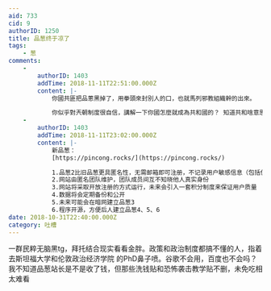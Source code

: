 ```yaml
---
aid: 733
cid: 9
authorID: 1250
title: 品葱终于凉了
tags:
    - 葱
comments:
    -
        authorID: 1403
        addTime: 2018-11-11T22:51:00.000Z
        content: |-
            你國共匪把品蔥黑掉了，用拳頭來封別人的口，也就馬列邪教組織幹的出來。

            你似乎對兲朝制度很自信，講解一下你國怎麼就成為共和國的？ 知道共和啥意思嗎？
    -
        authorID: 1403
        addTime: 2018-11-11T23:02:00.000Z
        content: |-
            新品葱：  
            [https://pincong.rocks/](https://pincong.rocks/)

            1.品葱2比旧品葱更具匿名性，无需邮箱即可注册，不记录用户敏感信息（包括但不限于 IP 地址、浏览器标识等）  
            2.网站由匿名团队维护，团队成员间互不知晓他人真实身份  
            3.网站将采取开放注册的方式运行，未来会引入一套积分制度来保证用户质量  
            4.数据将会定期备份和公开  
            5.未来可能会在暗网建立品葱3  
            6.程序开源，方便后人建立品葱4、5、6
date: 2018-10-31T22:40:00.000Z
category: 吐槽
---
```


一群民粹无脑黑tg，拜托结合现实看看金胖。政策和政治制度都搞不懂的人，指着去斯坦福大学和伦敦政治经济学院 的PhD鼻子喷。谷歌不会用，百度也不会吗？  
我不知道品葱站长是不是收了钱，但那些洗钱贴和恐怖袭击教学贴不删，未免吃相太难看
